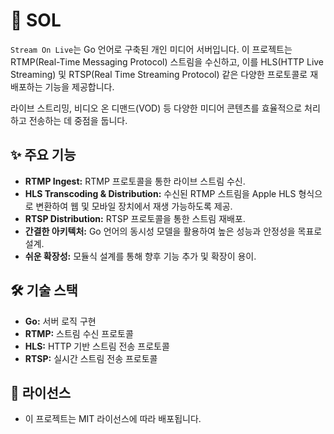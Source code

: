 # 🚀 SOL

`Stream On Live`는 Go 언어로 구축된 개인 미디어 서버입니다. 이 프로젝트는 RTMP(Real-Time Messaging Protocol) 스트림을 수신하고, 이를 HLS(HTTP Live Streaming) 및 RTSP(Real Time Streaming Protocol) 같은 다양한 프로토콜로 재배포하는 기능을 제공합니다.

라이브 스트리밍, 비디오 온 디맨드(VOD) 등 다양한 미디어 콘텐츠를 효율적으로 처리하고 전송하는 데 중점을 둡니다.

## ✨ 주요 기능

* **RTMP Ingest:** RTMP 프로토콜을 통한 라이브 스트림 수신.
* **HLS Transcoding & Distribution:** 수신된 RTMP 스트림을 Apple HLS 형식으로 변환하여 웹 및 모바일 장치에서 재생 가능하도록 제공.
* **RTSP Distribution:** RTSP 프로토콜을 통한 스트림 재배포.
* **간결한 아키텍처:** Go 언어의 동시성 모델을 활용하여 높은 성능과 안정성을 목표로 설계.
* **쉬운 확장성:** 모듈식 설계를 통해 향후 기능 추가 및 확장이 용이.

## 🛠️ 기술 스택

* **Go:** 서버 로직 구현
* **RTMP:** 스트림 수신 프로토콜
* **HLS:** HTTP 기반 스트림 전송 프로토콜
* **RTSP:** 실시간 스트림 전송 프로토콜
 

## 📄 라이선스
* 이 프로젝트는 MIT 라이선스에 따라 배포됩니다.